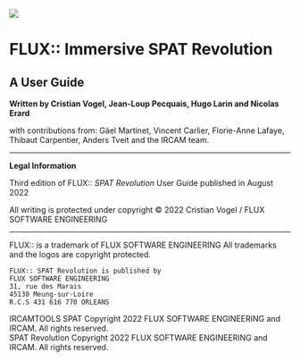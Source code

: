 ![]( https://media.githubusercontent.com/media/FLUX-SE/doc_images/main/SpatR/Generic/SPATionautsImage.png)

# FLUX:: Immersive SPAT Revolution

## A User Guide

**Written by Cristian Vogel, Jean-Loup Pecquais, Hugo Larin and Nicolas Erard**

with contributions from:
Gäel Martinet, Vincent Carlier, Florie-Anne Lafaye, Thibaut Carpentier, Anders Tveit and the IRCAM team.

---

**Legal Information**

Third edition of FLUX:: _SPAT Revolution_ User Guide published in August 2022

All writing is protected under copyright © 2022 Cristian Vogel / FLUX SOFTWARE ENGINEERING

---
FLUX:: is a trademark of FLUX SOFTWARE ENGINEERING
All trademarks and the logos are copyright protected.

```
FLUX:: SPAT Revolution is published by
FLUX SOFTWARE ENGINEERING
31, rue des Marais
45130 Meung-sur-Loire
R.C.S 431 616 770 ORLEANS
```

IRCAMTOOLS SPAT Copyright 2022 FLUX SOFTWARE ENGINEERING and IRCAM. All rights reserved.  
SPAT Revolution Copyright 2022 FLUX SOFTWARE ENGINEERING and IRCAM. All rights reserved.

